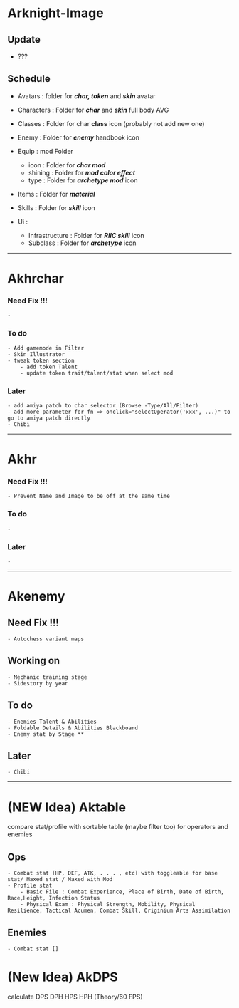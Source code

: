 # Arknight-Image
## Update
- ???
## Schedule

- Avatars : folder for ***char, token*** and ***skin*** avatar

- Characters : Folder for ***char*** and ***skin*** full body AVG

- Classes : Folder for char **class** icon (probably not add new one)

- Enemy : Folder for ***enemy*** handbook icon

- Equip : mod Folder
    - icon : Folder for ***char mod***
    - shining : Folder for ***mod color effect***
    - type : Folder for ***archetype mod*** icon

- Items : Folder for ***material***

- Skills : Folder for ***skill*** icon

- Ui :
    - Infrastructure : Folder for ***RIIC skill*** icon
    - Subclass : Folder for ***archetype*** icon

---

# Akhrchar
### Need Fix !!!
    - 
### To do
    - Add gamemode in Filter
    - Skin Illustrator
    - tweak token section
        - add token Talent
        - update token trait/talent/stat when select mod
### Later
    - add amiya patch to char selector (Browse -Type/All/Filter)
    - add more parameter for fn => onclick="selectOperator('xxx', ...)" to go to amiya patch directly
    - Chibi
    
---

# Akhr
### Need Fix !!!
    - Prevent Name and Image to be off at the same time
### To do
    - 
### Later
    - 

---

# Akenemy
## Need Fix !!!
    - Autochess variant maps
## Working on
    - Mechanic training stage
    - Sidestory by year
## To do
    - Enemies Talent & Abilities
    - Foldable Details & Abilities Blackboard
    - Enemy stat by Stage **
## Later
    - Chibi

---

# (NEW Idea) Aktable
compare stat/profile with sortable table (maybe filter too) for operators and enemies
## Ops
    - Combat stat [HP, DEF, ATK, . . . , etc] with toggleable for base stat/ Maxed stat / Maxed with Mod
    - Profile stat
        - Basic File : Combat Experience, Place of Birth, Date of Birth, Race,Height, Infection Status
        - Physical Exam : Physical Strength, Mobility, Physical Resilience, Tactical Acumen, Combat Skill, Originium Arts Assimilation
## Enemies
    - Combat stat []

# (New Idea) AkDPS
calculate DPS DPH HPS HPH (Theory/60 FPS)